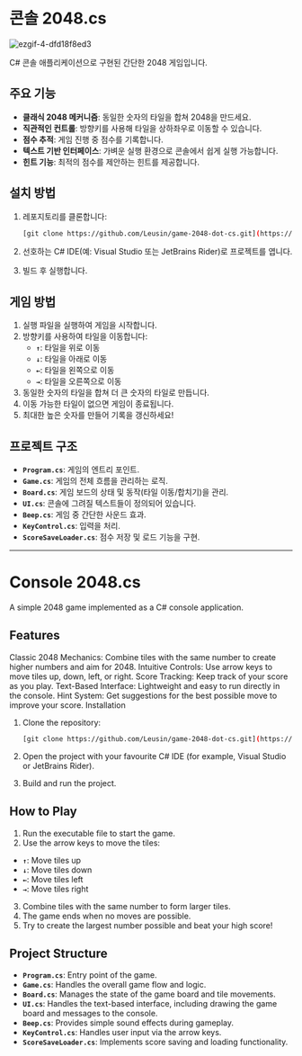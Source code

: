 # 콘솔 2048.cs
![ezgif-4-dfd18f8ed3](https://github.com/user-attachments/assets/e2cd40d7-81e9-4680-b3fa-b649a1f4179b)

C# 콘솔 애플리케이션으로 구현된 간단한 2048 게임입니다.

## 주요 기능

- **클래식 2048 메커니즘**: 동일한 숫자의 타일을 합쳐 2048을 만드세요.
- **직관적인 컨트롤**: 방향키를 사용해 타일을 상하좌우로 이동할 수 있습니다.
- **점수 추적**: 게임 진행 중 점수를 기록합니다.
- **텍스트 기반 인터페이스**: 가벼운 실행 환경으로 콘솔에서 쉽게 실행 가능합니다.
- **힌트 기능**: 최적의 점수를 제안하는 힌트를 제공합니다.

## 설치 방법

1. 레포지토리를 클론합니다:
    
    ```bash
    [git clone https://github.com/Leusin/game-2048-dot-cs.git](https://github.com/Leusin/console-2048-dot-cs.git)
    ```
    
2. 선호하는 C# IDE(예: Visual Studio 또는 JetBrains Rider)로 프로젝트를 엽니다.
3. 빌드 후 실행합니다.

## 게임 방법

1. 실행 파일을 실행하여 게임을 시작합니다.
2. 방향키를 사용하여 타일을 이동합니다:
    - **`↑`**: 타일을 위로 이동
    - **`↓`**: 타일을 아래로 이동
    - **`←`**: 타일을 왼쪽으로 이동
    - **`→`**: 타일을 오른쪽으로 이동
3. 동일한 숫자의 타일을 합쳐 더 큰 숫자의 타일로 만듭니다.
4. 이동 가능한 타일이 없으면 게임이 종료됩니다.
5. 최대한 높은 숫자를 만들어 기록을 갱신하세요!

## 프로젝트 구조

- **`Program.cs`**: 게임의 엔트리 포인트.
- **`Game.cs`**: 게임의 전체 흐름을 관리하는 로직.
- **`Board.cs`**: 게임 보드의 상태 및 동작(타일 이동/합치기)을 관리.
- **`UI.cs`**: 콘솔에 그려질 텍스트들이 정의되어 있습니다.
- **`Beep.cs`**: 게임 중 간단한 사운드 효과.
- **`KeyControl.cs`**: 입력을 처리.
- **`ScoreSaveLoader.cs`**: 점수 저장 및 로드 기능을 구현.

---

# Console 2048.cs

A simple 2048 game implemented as a C# console application.

## Features
Classic 2048 Mechanics: Combine tiles with the same number to create higher numbers and aim for 2048.
Intuitive Controls: Use arrow keys to move tiles up, down, left, or right.
Score Tracking: Keep track of your score as you play.
Text-Based Interface: Lightweight and easy to run directly in the console.
Hint System: Get suggestions for the best possible move to improve your score.
Installation
1. Clone the repository:
    ```bash
    [git clone https://github.com/Leusin/game-2048-dot-cs.git](https://github.com/Leusin/console-2048-dot-cs.git)
    ``` 

2. Open the project with your favourite C# IDE (for example, Visual Studio or JetBrains Rider).
3. Build and run the project.

## How to Play
1. Run the executable file to start the game.
2. Use the arrow keys to move the tiles:
 - **`↑`**: Move tiles up
 - **`↓`**: Move tiles down
 - **`←`**: Move tiles left
 - **`→`**: Move tiles right
3. Combine tiles with the same number to form larger tiles.
4. The game ends when no moves are possible.
5. Try to create the largest number possible and beat your high score!

## Project Structure
- **`Program.cs`**: Entry point of the game.
- **`Game.cs`**: Handles the overall game flow and logic.
- **`Board.cs`**: Manages the state of the game board and tile movements.
- **`UI.cs`**: Handles the text-based interface, including drawing the game board and messages to the console.
- **`Beep.cs`**: Provides simple sound effects during gameplay.
- **`KeyControl.cs`**: Handles user input via the arrow keys.
- **`ScoreSaveLoader.cs`**: Implements score saving and loading functionality.
